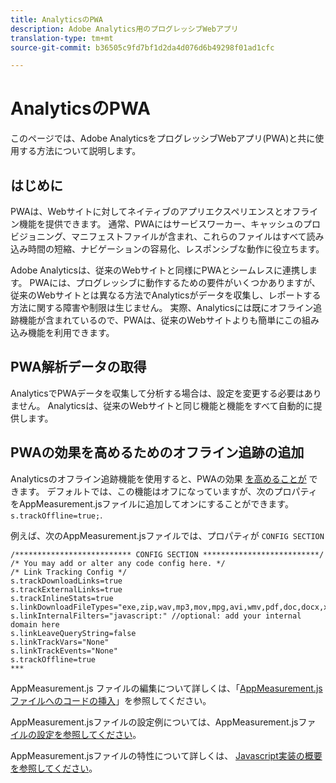 ```yaml
---
title: AnalyticsのPWA
description: Adobe Analytics用のプログレッシブWebアプリ
translation-type: tm+mt
source-git-commit: b36505c9fd7bf1d2da4d076d6b49298f01ad1cfc

---
```



# AnalyticsのPWA

このページでは、Adobe AnalyticsをプログレッシブWebアプリ(PWA)と共に使用する方法について説明します。

## はじめに

PWAは、Webサイトに対してネイティブのアプリエクスペリエンスとオフライン機能を提供できます。 通常、PWAにはサービスワーカー、キャッシュのプロビジョニング、マニフェストファイルが含まれ、これらのファイルはすべて読み込み時間の短縮、ナビゲーションの容易化、レスポンシブな動作に役立ちます。

Adobe Analyticsは、従来のWebサイトと同様にPWAとシームレスに連携します。 PWAには、プログレッシブに動作するための要件がいくつかありますが、従来のWebサイトとは異なる方法でAnalyticsがデータを収集し、レポートする方法に関する障害や制限は生じません。 実際、Analyticsには既にオフライン追跡機能が含まれているので、PWAは、従来のWebサイトよりも簡単にこの組み込み機能を利用できます。

## PWA解析データの取得

AnalyticsでPWAデータを収集して分析する場合は、設定を変更する必要はありません。 Analyticsは、従来のWebサイトと同じ機能と機能をすべて自動的に提供します。

## PWAの効果を高めるためのオフライン追跡の追加

Analyticsのオフライン追跡機能を使用すると、PWAの効果 [を高めることが](https://docs.adobe.com/content/help/en/analytics/implementation/javascript-implementation/offline-tracking.html) できます。 デフォルトでは、この機能はオフになっていますが、次のプロパティをAppMeasurement.jsファイルに追加してオンにすることができます。 `s.trackOffline=true;`.

例えば、次のAppMeasurement.jsファイルでは、プロパティが `CONFIG SECTION`

```
/************************** CONFIG SECTION **************************/ 
/* You may add or alter any code config here. */ 
/* Link Tracking Config */ 
s.trackDownloadLinks=true 
s.trackExternalLinks=true 
s.trackInlineStats=true 
s.linkDownloadFileTypes="exe,zip,wav,mp3,mov,mpg,avi,wmv,pdf,doc,docx,xls,xlsx,ppt,pptx" 
s.linkInternalFilters="javascript:" //optional: add your internal domain here 
s.linkLeaveQueryString=false 
s.linkTrackVars="None" 
s.linkTrackEvents="None" 
s.trackOffline=true
*** 
```

AppMeasurement.js ファイルの編集について詳しくは、「[AppMeasurement.js ファイルへのコードの挿入](https://docs.adobe.com/content/help/en/analytics/implementation/implement-analytics-with-dtm/analytics-tool/t-appmeasurement-code.html)」を参照してください。

AppMeasurement.jsファイルの設定例については、AppMeasurement.jsファ [イルの設定を参照してください](https://docs.adobe.com/content/help/en/analytics/implementation/javascript-implementation/appmeasure-mjs-pagecode.html#section_042412C29CC249E298F19B2BC2F43CE7)。

AppMeasurement.jsファイルの特性について詳しくは、 [Javascript実装の概要を参照してください](https://docs.adobe.com/content/help/en/analytics/implementation/javascript-implementation/appmeasurement-js/appmeasure-mjs.html)。
